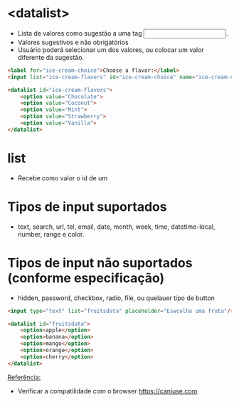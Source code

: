 # \<datalist>

- Lista de valores como sugestão a uma tag <input>.
- Valores sugestivos e não obrigatórios
- Usuário poderá selecionar um dos valores, ou colocar um valor diferente da sugestão.

```html
<label for="ice-cream-choice">Choose a flavor:</label>
<input list="ice-cream-flavors" id="ice-cream-choice" name="ice-cream-choice" />

<datalist id="ice-cream-flavors">
    <option value="Chocolate">
    <option value="Coconut">
    <option value="Mint">
    <option value="Strawberry">
    <option value="Vanilla">
</datalist>

```

# list

- Recebe como valor o id de um <datalist> residente no mesmo documento.

# Tipos de input suportados

- text, search, url, tel, email, date, month, week, time, datetime-local, number, range e color.

# Tipos de input não suportados (conforme especificação)

- hidden, password, checkbox, radio, file, ou quelauer tipo de button

```html
<input type="text" list="fruitsdata" placeholder="Eswcolha uma fruta"/>

<datalist id="fruitsdata">
    <option>apple</option>
    <option>banana</option>
    <option>mango</option>
    <option>orange</option>
    <option>cherry</option>
</datalist>
```
[Referência:](https://developer.mozilla.org/en-US/docs/Web/HTML/Element/datalist)

* Verificar a compatilidade com o browser https://caniuse.com